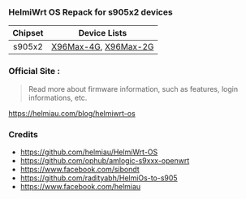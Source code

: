 ### HelmiWrt OS Repack for s905x2 devices

| Chipset | Device Lists |
| :--: | :--: |
| s905x2 | [X96Max-4G](https://tokopedia.link/HcfLaRzjqeb), [X96Max-2G](https://tokopedia.link/HcfLaRzjqeb) |, [X96Max-2G](https://www.tokopedia.com/find/a95x-f2)|

### Official Site :
> Read more about firmware information, such as features, login informations, etc.

<https://helmiau.com/blog/helmiwrt-os>

### Credits
- https://github.com/helmiau/HelmiWrt-OS
- https://github.com/ophub/amlogic-s9xxx-openwrt
- https://www.facebook.com/sibondt
- https://github.com/radityabh/HelmiOs-to-s905
- https://www.facebook.com/helmiau
